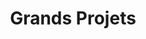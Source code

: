---
title: "Grands Projets"
image: "compost_heating/compost-heater05-640.jpg"
alt_txt: "Système de chauffage au compost"
translationKey: "Big Projects"
summary: "Quelques-uns des projets les plus importants que j'ai construits"
---